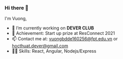 ### Hi there 👋
I'm Vuong,
- 🔭 I’m currently working on **DEVER CLUB**
- 🏅 Achievement: Start up prize at ResConnect 2021
- 📫 Contact me at: vuongbdde160256@fpt.edu.vn or hocthuat.dever@gmail.com
- 🤹‍♀️ Skills: React, Angular, Nodejs/Express
<!--
**FU-Dever/FU-DEVER** is a ✨ _special_ ✨ repository because its `README.md` (this file) appears on your GitHub profile.
-->
